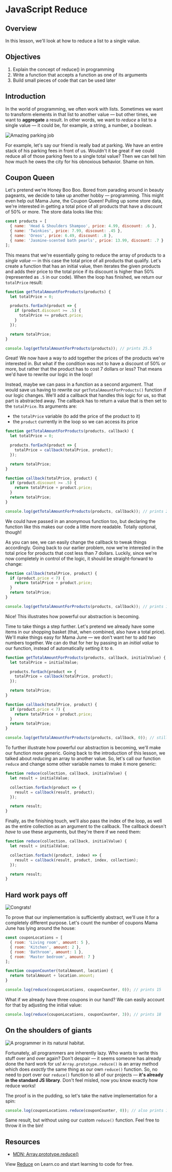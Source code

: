 # JavaScript Reduce

## Overview

In this lesson, we'll look at how to reduce a list to a single value.

## Objectives

1. Explain the concept of reduce() in programming
2. Write a function that accepts a function as one of its arguments
3. Build small pieces of code that can be used later

## Introduction
In the world of programming, we often work with lists. Sometimes we want to transform elements in that list to another value — but other times, we want to **aggregate** a result. In other words, we want to _reduce_ a list to a single value — it could be, for example, a string, a number, a boolean.

![Amazing parking job](http://www.carcrushing.com/wp-content/uploads/2014/11/Bad-Parking-Jobs-Car-Crushing-004.jpg)

For example, let's say our friend is really bad at parking. We have an entire stack of his parking fees in front of us. Wouldn't it be great if we could reduce all of those parking fees to a single total value? Then we can tell him how much he owes the city for his obnoxious behavior. Shame on him.

## Coupon Queen


Let's pretend we're Honey Boo Boo. Bored from parading around in beauty pageants, we decide to take up another hobby — programming. This might even help out Mama June, the Coupon Queen! Pulling up some store data, we're interested in getting a total price of all products that have a discount of 50% or more. The store data looks like this:

```js
const products = [
  { name: 'Head & Shoulders Shampoo', price: 4.99, discount: .6 },
  { name: 'Twinkies', price: 7.99, discount: .45 },
  { name: 'Oreos', price: 6.49, discount: .8 },
  { name: 'Jasmine-scented bath pearls', price: 13.99, discount: .7 }
];
```

This means that we're essentially going to reduce the array of products to a _single value_ — in this case the total price of all products that qualify. Let's create a function that has an initial value, then iterates the given products and adds their price to the total price if its discount is higher than 50% (represented as `.5` in our code). When the loop has finished, we return our `totalPrice` result:

```js
function getTotalAmountForProducts(products) {
  let totalPrice = 0;

  products.forEach(product => {
    if (product.discount >= .5) {
      totalPrice += product.price;
    }
  });

  return totalPrice;
}

console.log(getTotalAmountForProducts(products)); // prints 25.5
```

Great! We now have a way to add together the prices of the products we're interested in. But what if the condition was not to have a discount of 50% or more, but rather that the product has to cost 7 dollars or less? That means we'd have to rewrite our logic in the loop!

Instead, maybe we can pass in a function as a second argument. That would save us having to rewrite our `getTotalAmountForProducts()` function if our logic changes. We'll add a callback that handles this logic for us, so that part is abstracted away. The callback has to return a value that is then set to the `totalPrice`. Its arguments are:

- the `totalPrice` variable (to add the price of the product to it)
- the `product` currently in the loop so we can access its price

```js
function getTotalAmountForProducts(products, callback) {
  let totalPrice = 0;

  products.forEach(product => {
    totalPrice = callback(totalPrice, product);
  });

  return totalPrice;
}

function callback(totalPrice, product) {
  if (product.discount >= .5) {
    return totalPrice + product.price;
  }
  return totalPrice;
}

console.log(getTotalAmountForProducts(products, callback)); // prints 25.5
```

We could have passed in an anonymous function too, but declaring the function like this makes our code a little more readable. Totally optional, though!

As you can see, we can easily change the callback to tweak things accordingly. Going back to our earlier problem, now we're interested in the total price for products that cost less than 7 dollars. Luckily, since we're now completely in control of the logic, it should be straight-forward to change:

```js
function callback(totalPrice, product) {
  if (product.price < 7) {
    return totalPrice + product.price;
  }
  return totalPrice;
}

console.log(getTotalAmountForProducts(products, callback)); // prints 11.5
```

Nice! This illustrates how powerful our abstraction is becoming.

Time to take things a step further. Let's pretend we already have some items in our shopping basket (that, when combined, also have a total price). We'll make things easy for Mama June — we don't want her to add two numbers together. We can do that for her by passing in an *initial value* to our function, instead of automatically setting it to `0`.

```js
function getTotalAmountForProducts(products, callback, initialValue) {
  let totalPrice = initialValue;

  products.forEach(product => {
    totalPrice = callback(totalPrice, product);
  });

  return totalPrice;
}

function callback(totalPrice, product) {
  if (product.price < 7) {
    return totalPrice + product.price;
  }
  return totalPrice;
}

console.log(getTotalAmountForProducts(products, callback, 0)); // still prints 11.5. Yeah!
```

To further illustrate how powerful our abstraction is becoming, we'll make our function more generic. Going back to the introduction of this lesson, we talked about *reducing* an array to another value. So, let's call our function `reduce` and change some other variable names to make it more generic:

```js
function reduce(collection, callback, initialValue) {
  let result = initialValue;

  collection.forEach(product => {
    result = callback(result, product);
  });

  return result;
}
```

Finally, as the finishing touch, we'll also pass the index of the loop, as well as the entire collection as an argument to the callback. The callback doesn't *have* to use these arguments, but they're there if we need them:

```js
function reduce(collection, callback, initialValue) {
  let result = initialValue;

  collection.forEach((product, index) => {
    result = callback(result, product, index, collection);
  });

  return result;
}
```

## Hard work pays off
![Congrats!](https://media.giphy.com/media/b7oW9sR0wcr2U/giphy.gif)

To prove that our implementation is sufficiently abstract, we'll use it for a completely different purpose. Let's count the number of coupons Mama June has lying around the house:

```js
const couponLocations = [
  { room: 'Living room', amount: 5 },
  { room: 'Kitchen', amount: 2 },
  { room: 'Bathroom', amount: 1 },
  { room: 'Master bedroom', amount: 7 }
];

function couponCounter(totalAmount, location) {
  return totalAmount + location.amount;
}

console.log(reduce(couponLocations, couponCounter, 0)); // prints 15
```

What if we already have three coupons in our hand? We can easily account for that by adjusting the initial value:

```js
console.log(reduce(couponLocations, couponCounter, 3)); // prints 18
```

## On the shoulders of giants

![A programmer in its natural habitat.](https://media.giphy.com/media/129fSchexp3aPC/giphy.gif)

Fortunately, all programmers are inherently lazy. Who wants to write this stuff over and over again? Don't despair — it seems someone has already done the hard work for us! `Array.prototype.reduce()` is an array method which does _exactly_ the same thing as our own `reduce()` function. So, no need to port over our `reduce()` function to all of our projects — **it's already in the standard JS library**. Don't feel misled, now you know exactly how reduce works!

The proof is in the pudding, so let's take the native implementation for a spin:

```js
console.log(couponLocations.reduce(couponCounter, 0)); // also prints 15!
```

Same result, but without using our custom `reduce()` function. Feel free to throw it in the bin!

## Resources

* [MDN: Array.prototype.reduce()](https://developer.mozilla.org/en-US/docs/Web/JavaScript/Reference/Global_Objects/Array/Reduce)

<p class='util--hide'>View <a href='https://learn.co/lessons/javascript-reduce'>Reduce</a> on Learn.co and start learning to code for free.</p>
